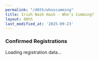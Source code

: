 ```yaml
---
permalink: "/40th/whoscumming"
title: Irish Nash Hash - Who's Cumming?
layout: 40th
last_modified_at: '2025-09-23'
---
```


### Confirmed Registrations

<div id="loading">Loading registration data...</div>
<div id="registration-table" style="display:none;"></div>
<div id="error" style="display:none; color:red;"></div>

<script>
// Replace SHEET_ID with your public Google Sheet ID
// Get this from your Google Sheets URL: https://docs.google.com/spreadsheets/d/SHEET_ID/edit
const SHEET_ID = 
'12fO-bjCD2wLRK3NdYq0C8046cM2UQ2yeR1XlsZJt5wo';
// CSV export gets all data, no range needed

async function loadRegistrations() {
    const loadingEl = document.getElementById('loading');
    const tableEl = document.getElementById('registration-table');
    const errorEl = document.getElementById('error');

    try {
        const response = await fetch(`https://docs.google.com/spreadsheets/d/${SHEET_ID}/export?format=csv`);

        if (!response.ok) {
            throw new Error('Failed to load data');
        }

        const csvText = await response.text();
        const rows = csvText.split('\n').map(row => row.split(',').map(cell => cell.replace(/"/g, '')));

        if (!rows || rows.length === 0) {
            throw new Error('No confirmed registrations found');
        }

        // Build HTML table
        let html = '<table style="width:100%; border-collapse: collapse;">';

        // Use custom headers
        html += '<thead><tr style="background-color: #f0f0f0;">';
        html += '<th style="border: 1px solid #ddd; padding: 8px; text-align: left;">Name</th>';
        html += '<th style="border: 1px solid #ddd; padding: 8px; text-align: left;">Hash</th>';
        html += '</tr></thead><tbody>';

        // Data rows - skip header row (start from index 1)
        for (let i = 1; i < rows.length; i++) {
            const row = rows[i];
            if (row.length > 0 && row[0]) { // Skip empty rows
                html += '<tr>';
                row.forEach((cell, index) => {
                    let cellStyle = 'border: 1px solid #ddd; padding: 8px;';
                    // First column (name) - make it bold
                    if (index === 0) {
                        cellStyle += ' font-weight: bold;';
                    }
                    html += `<td style="${cellStyle}">${cell || ''}</td>`;
                });
                html += '</tr>';
            }
        }
        html += '</tbody></table>';

        // Add count (subtract 1 for header row)
        const confirmedCount = rows.length - 1;
        html = `<p><strong>${confirmedCount} confirmed registration${confirmedCount !== 1 ? 's' : ''}</strong></p>` + html;

        // Show results
        loadingEl.style.display = 'none';
        tableEl.innerHTML = html;
        tableEl.style.display = 'block';

    } catch (error) {
        console.error('Error loading registrations:', error);
        loadingEl.style.display = 'none';
        errorEl.textContent = 'Unable to load registration data. Please try again later.';
        errorEl.style.display = 'block';
    }
}

// Load data when page loads
document.addEventListener('DOMContentLoaded', loadRegistrations);
</script>
